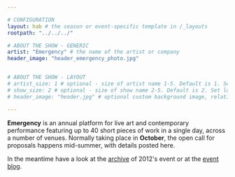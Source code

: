```yaml
---

# CONFIGURATION
layout: hab # the season or event-specific template in /_layouts
rootpath: "../../../"

# ABOUT THE SHOW - GENERIC
artist: "Emergency" # the name of the artist or company
header_image: "header_emergency_photo.jpg"   


# ABOUT THE SHOW - LAYOUT
# artist_size: 1 # optional - size of artist name 1-5. Default is 1. Set longer names to lower values
# show_size: 2 # optional - size of show name 2-5. Default is 2. Set longer names to lower values
# header_image: "header.jpg" # optional custom background image, relative to current page

---
```

    
**Emergency** is an annual platform for live art and contemporary performance featuring up to 40 short pieces of work in a single day, across a number of venues. Normally taking place in **October**, the open call for proposals happens mid-summer, with details posted here.    
     
In the meantime have a look at the [archive](/archive/2012-emergency) of 2012's event or at the [event blog](http://emergencymcr.posthaven.com).

